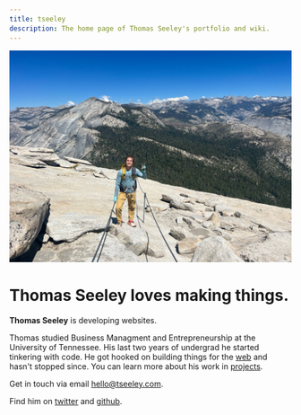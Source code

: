 ```yaml
---
title: tseeley
description: The home page of Thomas Seeley's portfolio and wiki.
---
```


<img  alt="Thomas standing on top of Half Dome in Yosemite National Park."  src="/assets/images/thomas.jpg">



# Thomas Seeley loves making things.

**Thomas Seeley** is developing websites.

Thomas studied Business Managment and Entrepreneurship at the University of Tennessee. His last two years of undergrad he started tinkering with code. He got hooked on building things for the [web](/site/web) and hasn't stopped since. You can learn more about his work in [projects](/site/projects).

Get in touch via email [hello@tseeley.com](hello).

Find him on [twitter](iamseeley) and [github](iamseeley).
